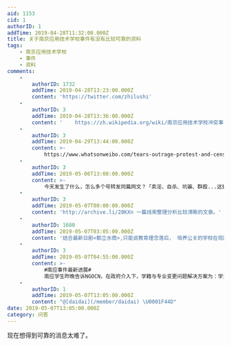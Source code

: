 ```yaml
---
aid: 1153
cid: 1
authorID: 1
addTime: 2019-04-28T11:32:00.000Z
title: 关于南京应用技术学校事件有没有比较可靠的资料
tags:
    - 南京应用技术学校
    - 事件
    - 资料
comments:
    -
        authorID: 1732
        addTime: 2019-04-28T13:23:00.000Z
        content: 'https://twitter.com/zhilushi'
    -
        authorID: 3
        addTime: 2019-04-28T13:36:00.000Z
        content: '    https://zh.wikipedia.org/wiki/南京应用技术学校冲突事件'
    -
        authorID: 3
        addTime: 2019-04-29T13:44:00.000Z
        content: >-
            https://www.whatsonweibo.com/tears-outrage-protest-and-censorship-over-fake-nanjing-school/
    -
        authorID: 3
        addTime: 2019-05-06T13:08:00.000Z
        content: >-
            今天发生了什么，怎么多个号转发同篇网文？「卖淫、自杀、坑骗、群殴...这到底是知识的殿堂还是人间炼狱？」https://archive.is/OJIoe
    -
        authorID: 3
        addTime: 2019-05-07T00:00:00.000Z
        content: 'http://archive.li/28KXn 一篇线索整理分析比较清晰的文章。'
    -
        authorID: 1680
        addTime: 2019-05-07T03:05:00.000Z
        content: '结合最新日剧<都立水商>,只能说教育理念落后， 培养公关的学校在现阶段还是不行的， 让学生实习公关技巧也早了点。'
    -
        authorID: 3
        addTime: 2019-05-07T04:55:00.000Z
        content: >-
            #南应事件最新进展#
            南应学生昨晚告诉NGOCN，在政府介入下，学籍与专业变更问题解决方案为：学生可自主在五所大专学校中选择一所入读，毕业后可获得大专统考学历。但提供选择的五所学校均无护理专业。该名学生表示，他们将在今年9月1日入读新学校，目前学生均处于放假状态。她说道：“就当新的人生开始了。”https://mp.weixin.qq.com/s/XEODRNlpUIXJrNzscgNvOQ
    -
        authorID: 1
        addTime: 2019-05-07T13:05:00.000Z
        content: "@[daidai](/member/daidai) \U0001F44D"
date: 2019-05-07T13:05:00.000Z
category: 问答
---
```


现在想得到可靠的消息太难了。

